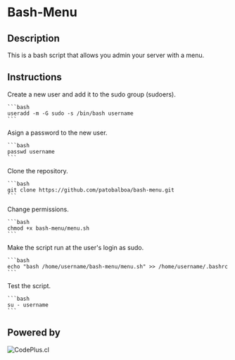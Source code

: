 # Bash-Menu

## Description

This is a bash script that allows you admin your server with a menu.


## Instructions

Create a new user and add it to the sudo group (sudoers).
    
    ```bash
    useradd -m -G sudo -s /bin/bash username
    ```
Asign a password to the new user.
    
    ```bash
    passwd username
    ```
    
Clone the repository.
    
    ```bash
    git clone https://github.com/patobalboa/bash-menu.git
    ```

Change permissions.
    
    ```bash
    chmod +x bash-menu/menu.sh
    ```

Make the script run at the user's login as sudo.

    ```bash
    echo "bash /home/username/bash-menu/menu.sh" >> /home/username/.bashrc
    ```

Test the script.

    ```bash
    su - username
    ```


## Powered by

<picture>
  <source media="(prefers-color-scheme: dark)" srcset="https://www.codeplus.cl/wp-content/uploads/2022/06/codeplus_blanco_06.png">
  <source media="(prefers-color-scheme: light)" srcset="https://www.codeplus.cl/wp-content/uploads/2022/09/codeplus_06.png">
  <img alt="CodePlus.cl" src="https://www.codeplus.cl/wp-content/uploads/2022/06/codeplus_blanco_06.png">
</picture>
